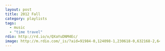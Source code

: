 ```yaml
---
layout: post
title: 2012 Fall
category: playlists
tags:
  - music
  - "time travel"
rdio: http://rd.io/x/QXaYuDNM4Ec/
image: http://m.rdio.com/_is/?aid=91984-0,124098-1,230618-0,632168-2,641328-13,643630-0,648655-0,996771-2,1330481-2&w=600&h=600
---
```

